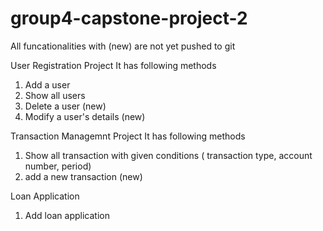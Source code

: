 # group4-capstone-project-2

All funcationalities with (new) are not yet pushed to git

User Registration Project
It has following methods
1. Add a user
2. Show all users
3. Delete a user (new)
4. Modify a user's details  (new)


Transaction Managemnt Project
It has following methods
1. Show all transaction with given conditions ( transaction type, account number, period)
2. add a new transaction (new)


Loan Application
1. Add loan application


